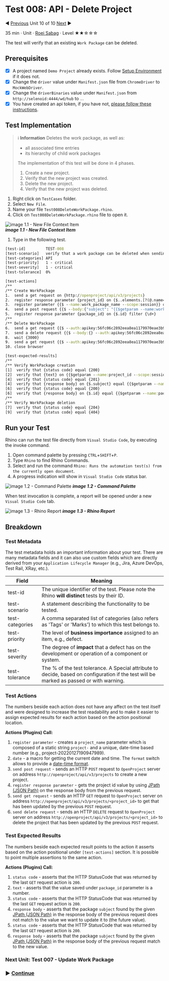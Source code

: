 # Test 008: API - Delete Project

:arrow_backward: [Previous](09.Test006CreateWorkPackage.md) Unit 10 of 10 [Next](./12.Test009CreateProject.md) :arrow_forward:

35 min · Unit · [Roei Sabag](https://www.linkedin.com/in/roei-sabag-247aa18/) · Level ★★☆☆☆
  
The test will verify that an existing `Work Package` can be deleted.  

## Prerequisites

- [X] A project named `Demo Project` already exists. Follow [Setup Environment](../Tutorials.SetupEnvironment/00.Module.md) if it does not.
- [X] Change the `driver` value under `Manifest.json` file from `ChromeDriver` to `MockWebDriver`.
- [X] Change the `driverBinaries` value under `Manifest.json` from `http://selenoid:4444/wd/hub` to `.`.
- [X] You have created an api token, if you have not, [please follow these instructions](./01.SetupOpenProjectApplication.md).

## Test Implementation

> :information_source: **Information**
> Deletes the work package, as well as:  
>
> * all associated time entries
> * its hierarchy of child work packages
>  
> The implementation of this test will be done in 4 phases.
>
> 1. Create a new project.
> 2. Verify that the new project was created.
> 3. Delete the new project.
> 4. Verify that the new project was deleted.  

1. Right click on `TestCases` folder.
2. Select `New File`.  
3. Name your file `Test008DeleteWorkPackage.rhino`.
4. Click on `Test008DeleteWorkPackage.rhino` file to open it.  

![image 1.1 - New File Context Item](./Images/m01u11_1.png)  
_**image 1.1 - New File Context Item**_  

1. Type in the following test.  

```cmd
[test-id]         TEST-008
[test-scenario]   verify that a work package can be deleted when sending DeleteWorkPackage API request
[test-categories] API
[test-priority]   1 - critical
[test-severity]   1 - critical
[test-tolerance]  0%

[test-actions]
/**
/** Create WorkPackage
1.  send a get request on {http://openproject/api/v3/projects}
2.  register response parameter {project_id} on {$..elements.[?(@.name==='Demo project')].id} filter {\d+}
3.  register parameter {{$ --name:work_package_name --scope:session}} on {workpackage-{{$date --format:yyyyMMddhhmmssfff}}}
4.  send a post request {{$ --body:{"subject": "{{$getparam --name:work_package_name --scope:session}}"} --auth:apikey:56fc06c2892eea8ea1179970eae3b90134c9d52aabd084eef9c250fbf0b88085}} on {http://openproject/api/v3/projects/{{$getparam --name:project_id --scope:session}}/work_packages}
5.  register response parameter {package_id} on {$.id} filter {\d+}
/**
/** Delete WorkPackage
6.  send a get request {{$ --auth:apikey:56fc06c2892eea8ea1179970eae3b90134c9d52aabd084eef9c250fbf0b88085}} on {http://openproject/api/v3/work_packages/{{$getparam --name:package_id --scope:session}}}
7.  send a delete request {{$ --body:{} --auth:apikey:56fc06c2892eea8ea1179970eae3b90134c9d52aabd084eef9c250fbf0b88085}} on {http://openproject/api/v3/work_packages/{{$getparam --name:package_id --scope:session}}}
8.  wait {3000}
9.  send a get request {{$ --auth:apikey:56fc06c2892eea8ea1179970eae3b90134c9d52aabd084eef9c250fbf0b88085}} on {http://openproject/api/v3/work_packages/{{$getparam --name:package_id --scope:session}}}
10. close browser

[test-expected-results]
/**
/** Verify WorkPackage creation
[1]  verify that {status code} equal {200}
[2]  verify that {text} on {{$getparam --name:project_id --scope:session}} match {\d+}
[4]  verify that {status code} equal {201}
[4]  verify that {response body} on {$.subject} equal {{$getparam --name:work_package_name --scope:session}}
[6]  verify that {status code} equal {200}
[6]  verify that {response body} on {$.id} equal {{$getparam --name:package_id --scope:session}}
/**
/** Verify WorkPackage deletion
[7]  verify that {status code} equal {204}
[9]  verify that {status code} equal {404}
```  

## Run your Test

Rhino can run the test file directly from `Visual Studio Code`, by executing the invoke command.  

1. Open command palette by pressing `CTRL`+`SHIFT`+`P`.
2. Type `Rhino` to find Rhino Commands.
3. Select and run the command `Rhino: Runs the automation test(s) from the currently open document`.
4. A progress indication will show in `Visual Studio Code` status bar.  

![image 1.2 - Command Palette](./Images/m01u11_2.png)
_**image 1.2 - Command Palette**_  

When test invocation is complete, a report will be opened under a new `Visual Studio Code` tab.  

![image 1.3 - Rhino Report](./Images/m01u11_3.png)
_**image 1.3 - Rhino Report**_  

## Breakdown

### Test Metadata

The test metadata holds an important information about your test. There are many metadata fields and it can also use custom fields which are directly derived from your `Application Lifecycle Manager` (e.g., Jira, Azure DevOps, Test Rail, XRay, etc.).

| Field           | Meaning                                                                                                                                  |
|-----------------|------------------------------------------------------------------------------------------------------------------------------------------|
| test-id         | The unique identifier of the test. Please note the Rhino **will distinct** tests by their ID.                                            |
| test-scenario   | A statement describing the functionality to be tested.                                                                                   |
| test-categories | A comma separated list of categories (also refers as 'Tags' or 'Marks') to which this test belongs to.                                   |
| test-priority   | The level of **business importance** assigned to an item, e.g., defect.                                                                  |
| test-severity   | The degree of **impact** that a defect has on the development or operation of a component or system.                                     |
| test-tolerance  | The % of the test tolerance. A Special attribute to decide, based on configuration if the test will be marked as passed or with warning. |

### Test Actions

The numbers beside each action does not have any affect on the test itself and were designed to increase the test readability and to make it easier to assign expected results for each action based on the action positional location.  

**Actions (Plugins) Call:**  

1. `register parameter` - creates a `project_name` parameter which is composed of a static string `project-` and a unique, date-time based number (e.g., project-20220127190947989).
2. `date` - a macro for getting the current date and time. The `format` switch allows to provide a [date-time format](https://docs.microsoft.com/en-us/dotnet/standard/base-types/standard-date-and-time-format-strings).
3. `send post request` - sends an HTTP `POST` request to `OpenProject` server on address `http://openproject/api/v3/projects` to create a new project.
4. `register response parameter` - gets the project id value by using [JPath (JSON Path)](https://goessner.net/articles/JsonPath/) on the response body from the previous request.
5. `send get request` - sends an HTTP `GET` request to `OpenProject` server on address `http://openproject/api/v3/projects/<project_id>` to get that has been updated by the previous `POST` request.
6. `send delete request` - sends an HTTP `DELETE` request to `OpenProject` server on address `http://openproject/api/v3/projects/<project_id>` to delete the project that has been updated by the previous `POST` request.

### Test Expected Results

The numbers beside each expected result points to the action it asserts based on the action positional under `[test-actions]` section. It is possible to point multiple assertions to the same action.  

**Actions (Plugins) Call:**  

1. `status code` - asserts that the HTTP StatusCode that was returned by the last `GET` request action is `200`.
2. `text` - asserts that the value saved under `package_id` parameter is a number.
3. `status code` - asserts that the HTTP StatusCode that was returned by the last `GET` request action is `200`.
4. `response body` - asserts that the package `subject` found by the given [JPath (JSON Path)](https://goessner.net/articles/JsonPath/) in the response body of the previous request does not match to the value we want to update it to (the future value).
5. `status code` - asserts that the HTTP StatusCode that was returned by the last `GET` request action is `200`.
6. `response body` - asserts that the package `subject` found by the given [JPath (JSON Path)](https://goessner.net/articles/JsonPath/) in the response body of the previous request match to the new value.

### Next Unit: Test 007 - Update Work Package

### :arrow_forward: [Continue](./10.Test007UpdateWorkPackage.md)
